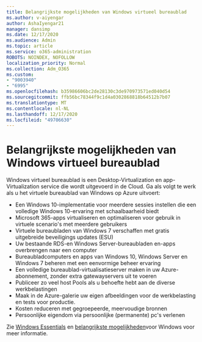 ```yaml
---
title: Belangrijkste mogelijkheden van Windows virtueel bureaublad
ms.author: v-aiyengar
author: AshaIyengar21
manager: dansimp
ms.date: 12/17/2020
ms.audience: Admin
ms.topic: article
ms.service: o365-administration
ROBOTS: NOINDEX, NOFOLLOW
localization_priority: Normal
ms.collection: Adm_O365
ms.custom:
- "9003940"
- "6995"
ms.openlocfilehash: b35986606bc2de28130c3de970973571ed040d54
ms.sourcegitcommit: ffb56bc78344f9c1d4a0302868818b64512b7b07
ms.translationtype: MT
ms.contentlocale: nl-NL
ms.lasthandoff: 12/17/2020
ms.locfileid: "49706630"
---
```

# <a name="key-capabilities-of-windows-virtual-desktop"></a>Belangrijkste mogelijkheden van Windows virtueel bureaublad

Windows virtueel bureaublad is een Desktop-Virtualization en app-Virtualization service die wordt uitgevoerd in de Cloud. Ga als volgt te werk als u het virtuele bureaublad van Windows op Azure uitvoert:

- Een Windows 10-implementatie voor meerdere sessies instellen die een volledige Windows 10-ervaring met schaalbaarheid biedt
- Microsoft 365-apps virtualiseren en optimaliseren voor gebruik in virtuele scenario's met meerdere gebruikers
- Virtuele bureaubladen van Windows 7 verschaffen met gratis uitgebreide beveiligings updates (ESU)
- Uw bestaande RDS-en Windows Server-bureaubladen en-apps overbrengen naar een computer
- Bureaubladcomputers en apps van Windows 10, Windows Server en Windows 7 beheren met een eenvormige beheer ervaring
- Een volledige bureaublad-virtualisatieserver maken in uw Azure-abonnement, zonder extra gatewayservers uit te voeren
- Publiceer zo veel host Pools als u behoefte hebt aan de diverse werkbelastingen
- Maak in de Azure-galerie uw eigen afbeeldingen voor de werkbelasting en tests voor productie.
- Kosten reduceren met gegroepeerde, meervoudige bronnen
- Persoonlijke eigendom via persoonlijke (permanente) pc's verlenen

Zie [Windows Essentials](https://go.microsoft.com/fwlink/?linkid=2127033) en [belangrijkste mogelijkheden](https://go.microsoft.com/fwlink/?linkid=2127033)voor Windows voor meer informatie.

